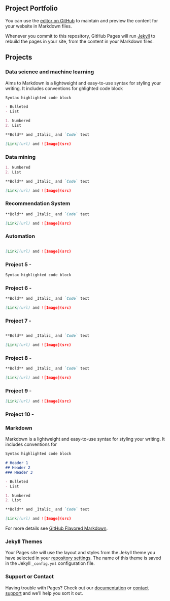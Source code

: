 ## Project Portfolio

You can use the [editor on GitHub](https://github.com/gel1has3/gtegenaw.github.io/edit/gh-pages/index.md) to maintain and preview the content for your website in Markdown files.

Whenever you commit to this repository, GitHub Pages will run [Jekyll](https://jekyllrb.com/) to rebuild the pages in your site, from the content in your Markdown files.

## Projects

### Data science and machine learning 
Aims to Markdown is a lightweight and easy-to-use syntax for styling your writing. It includes conventions for
ghlighted code block
```markdown
Syntax highlighted code block

- Bulleted
- List

1. Numbered
2. List

**Bold** and _Italic_ and `Code` text

[Link](url) and ![Image](src)
```



### Data mining 

```markdown
1. Numbered
2. List

**Bold** and _Italic_ and `Code` text

[Link](url) and ![Image](src)
```

### Recommendation System   
```markdown
**Bold** and _Italic_ and `Code` text

[Link](url) and ![Image](src)
```

### Automation 
```markdown

[Link](url) and ![Image](src)
```

### Project 5 - 
```markdown
Syntax highlighted code block
```

### Project 6 - 
```markdown
**Bold** and _Italic_ and `Code` text

[Link](url) and ![Image](src)
```

### Project 7 - 
```markdown

**Bold** and _Italic_ and `Code` text

[Link](url) and ![Image](src)
```

### Project 8 - 
```markdown
**Bold** and _Italic_ and `Code` text

[Link](url) and ![Image](src)
```
### Project 9 - 
```markdown
[Link](url) and ![Image](src)
```


### Project 10 -

### Markdown

Markdown is a lightweight and easy-to-use syntax for styling your writing. It includes conventions for

```markdown
Syntax highlighted code block

# Header 1
## Header 2
### Header 3

- Bulleted
- List

1. Numbered
2. List

**Bold** and _Italic_ and `Code` text

[Link](url) and ![Image](src)
```

For more details see [GitHub Flavored Markdown](https://guides.github.com/features/mastering-markdown/).

### Jekyll Themes

Your Pages site will use the layout and styles from the Jekyll theme you have selected in your [repository settings](https://github.com/gel1has3/gtegenaw.github.io/settings/pages). The name of this theme is saved in the Jekyll `_config.yml` configuration file.

### Support or Contact

Having trouble with Pages? Check out our [documentation](https://docs.github.com/categories/github-pages-basics/) or [contact support](https://support.github.com/contact) and we’ll help you sort it out.
